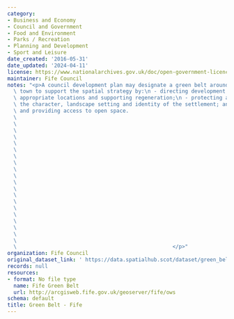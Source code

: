 ```yaml
---
category:
- Business and Economy
- Council and Government
- Food and Environment
- Parks / Recreation
- Planning and Development
- Sport and Leisure
date_created: '2016-05-31'
date_updated: '2024-04-11'
license: https://www.nationalarchives.gov.uk/doc/open-government-licence/version/3/
maintainer: Fife Council
notes: "<p>A council development plan may designate a green belt around a city or\
  \ town to support the spatial strategy by:\n - directing development to the most\
  \ appropriate locations and supporting regeneration;\n - protecting and enhancing\
  \ the character, landscape setting and identity of the settlement; and\n - protecting\
  \ and providing access to open space.                                          \
  \                                                                              \
  \                                                                              \
  \                                                                              \
  \                                                                              \
  \                                                                              \
  \                                                                              \
  \                                                                              \
  \                                                                              \
  \                                                                              \
  \                                                                              \
  \                                                                              \
  \                                                                              \
  \                                                                              \
  \                                                                              \
  \                                                                              \
  \                                                                              \
  \                                                                              \
  \                                                                              \
  \                                                                              \
  \                                                                              \
  \                                                  </p>"
organization: Fife Council
original_dataset_link: ' https://data.spatialhub.scot/dataset/green_belt-fi'
records: null
resources:
- format: No file type
  name: Fife Green Belt
  url: http://arcgisweb.fife.gov.uk/geoserver/fife/ows
schema: default
title: Green Belt - Fife
---
```

